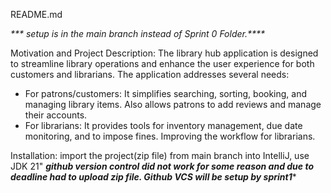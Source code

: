 README.md

_*** setup is in the main branch instead of Sprint 0 Folder.****_

Motivation and Project Description:
The library hub application is designed to streamline library operations and enhance the user experience for both customers and librarians. The application addresses several needs:
-	For patrons/customers: It simplifies searching, sorting, booking, and managing library items. Also allows patrons to add reviews and manage their accounts.
-	For librarians: It provides tools for inventory management, due date monitoring, and to impose fines. Improving the workflow for librarians.

Installation:
import the project(zip file) from main branch into IntelliJ, use JDK 21"
***github version control did not work for some reason and due to deadline had to upload zip file. Github VCS will be setup by sprint1****
